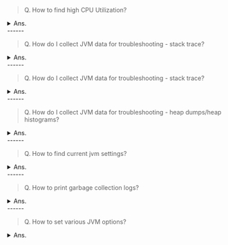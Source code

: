 > Q. How to find high CPU Utilization?
<details><summary>Ans.</summary>
<p>

```
Using top command
Using vmstat
Using sar

Example:
top -n 1 -H -p <pid>

Example:
vmstat 1 20

Example:
sar -u 1 3 Displays real time CPU usage every 1 second for 3 times.
sar -u ALL Same as “sar -u” but displays additional fields.

https://www.thegeekstuff.com/2011/03/sar-examples/

$ sar -P ALL 1 1
Linux 2.6.18-194.el5PAE (dev-db)        03/26/2011      _i686_  (8 CPU)

01:34:12 PM       CPU     %user     %nice   %system   %iowait    %steal     %idle
01:34:13 PM       all     11.69      0.00      4.71      0.69      0.00     82.90
01:34:13 PM         0     35.00      0.00      6.00      0.00      0.00     59.00
01:34:13 PM         1     22.00      0.00      5.00      0.00      0.00     73.00
01:34:13 PM         2      3.00      0.00      1.00      0.00      0.00     96.00
01:34:13 PM         3      0.00      0.00      0.00      0.00      0.00    100.00

$ sar -P 1 1 1
Linux 2.6.18-194.el5PAE (dev-db)        03/26/2011      _i686_  (8 CPU)

01:36:25 PM       CPU     %user     %nice   %system   %iowait    %steal     %idle
01:36:26 PM         1      8.08      0.00      2.02      1.01      0.00     88.89

```
</p>
</details>
------

> Q. How do I collect JVM data for troubleshooting - stack trace?
<details><summary>Ans.</summary>
<p>

```
Collect thread dump or stack trace.

kill -3 pid

PID=<pid>;jstack -F -l ${PID} > $(date +"%Y%m%d%H%M%S")_jstack_${PID}.log
```
</p>
</details>
------

> Q. How do I collect JVM data for troubleshooting - stack trace?
<details><summary>Ans.</summary>
<p>

```
Collect thread dump or stack trace.

kill -3 pid

PID=<pid>;jstack -F -l ${PID} > $(date +"%Y%m%d%H%M%S")_jstack_${PID}.log

jcmd <pid> Thread.print > <file-path>

jvisualVM has option to do thread dump on screen

https://blog.fastthread.io/2016/06/06/how-to-take-thread-dumps-7-options/
```
</p>
</details>
------

> Q. How do I collect JVM data for troubleshooting - heap dumps/heap histograms?
<details><summary>Ans.</summary>
<p>

```
For heap historgrams try:
jmap -histo:live <pid>

For heap dumps try
jmap -dump:live,format=b,file=/tmp/dump.hprof 12587
jmap -dump:format=b,file=c:\temp\HeapDump.hprof <pid>

jcmd <pid> GC.heap_dump <file-path>

java -XX:+HeapDumpOnOutOfMemoryError -XX:HeapDumpPath=<file-or-dir-path>
https://www.baeldung.com/java-heap-dump-capture
```
</p>
</details>
------

> Q. How to find current jvm settings?
<details><summary>Ans.</summary>
<p>

```
jinfo <pid>

```
</p>
</details>
------


> Q. How to print garbage collection logs?
<details><summary>Ans.</summary>
<p>

```

-Xloggc:<confluence-home>/logs/`date +%F_%H-%M-%S`-gc.log -XX:+PrintGCDetails -XX:+PrintGCDateStamps -XX:+PrintTenuringDistribution -XX:+PrintGCCause
-XX:+UseGCLogFileRotation -XX:NumberOfGCLogFiles=10 -XX:GCLogFileSize=5M
```
</p>
</details>
------


> Q. How to set various JVM options?
<details><summary>Ans.</summary>
<p>

```
-Xms	For setting the initial heap size when JVM starts

-Xmx	For setting the maximum heap size.

-Xmn	For setting the size of the Young Generation, rest of the space goes for Old Generation.

-XX:PermGen	For setting the initial size of the Permanent Generation memory

-XX:MaxPermGen	For setting the maximum size of Perm Gen

-XX:SurvivorRatio	For providing ratio of Eden space and Survivor Space, 
for example if Young Generation size is 10m and VM switch is -XX:SurvivorRatio=2 
then 5m will be reserved for Eden Space and 2.5m each for both the Survivor spaces. The default value is 8.
Ratio of 8 means 1:1:8 each survior space is 1/10th of total. 1/10 + 1/10 + 8/10 (or 1:8 between survivor and eden)

-XX:NewRatio	For providing ratio of old/new generation sizes. The default value is 2.```
</p>
</details>
------
